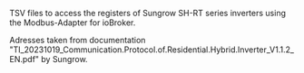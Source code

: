 TSV files to access the registers of Sungrow SH-RT series inverters using the Modbus-Adapter for ioBroker.

Adresses taken from documentation "TI_20231019_Communication.Protocol.of.Residential.Hybrid.Inverter_V1.1.2_EN.pdf" by Sungrow.

